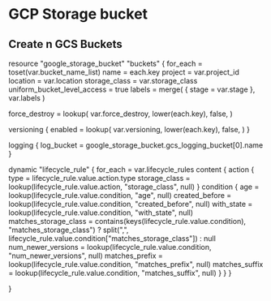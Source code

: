 # GCP Storage bucket
## Create n GCS Buckets
resource "google_storage_bucket" "buckets" {
  for_each                    = toset(var.bucket_name_list)
  name                        = each.key
  project                     = var.project_id
  location                    = var.location
  storage_class               = var.storage_class
  uniform_bucket_level_access = true
  labels = merge(
    { stage = var.stage },
    var.labels
  )

  force_destroy = lookup(
    var.force_destroy,
    lower(each.key),
    false,
  )

  versioning {
    enabled = lookup(
      var.versioning,
      lower(each.key),
      false,
    )
  }

  logging {
    log_bucket = google_storage_bucket.gcs_logging_bucket[0].name
  }

  dynamic "lifecycle_rule" {
    for_each = var.lifecycle_rules
    content {
      action {
        type          = lifecycle_rule.value.action.type
        storage_class = lookup(lifecycle_rule.value.action, "storage_class", null)
      }
      condition {
        age                   = lookup(lifecycle_rule.value.condition, "age", null)
        created_before        = lookup(lifecycle_rule.value.condition, "created_before", null)
        with_state            = lookup(lifecycle_rule.value.condition, "with_state", null)
        matches_storage_class = contains(keys(lifecycle_rule.value.condition), "matches_storage_class") ? split(",", lifecycle_rule.value.condition["matches_storage_class"]) : null
        num_newer_versions    = lookup(lifecycle_rule.value.condition, "num_newer_versions", null)
        matches_prefix        = lookup(lifecycle_rule.value.condition, "matches_prefix", null)
        matches_suffix        = lookup(lifecycle_rule.value.condition, "matches_suffix", null)
      }
    }
  }

}


